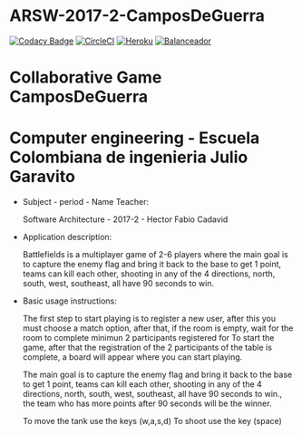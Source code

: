 # ARSW-2017-2-CamposDeGuerra
[![Codacy Badge](https://api.codacy.com/project/badge/Grade/c653d1358b154962946629e8dec4c483)](https://www.codacy.com/app/Chuzz1996/ARSW-CamposDeGuerra?utm_source=github.com&amp;utm_medium=referral&amp;utm_content=Chuzz1996/ARSW-CamposDeGuerra&amp;utm_campaign=Badge_Grade)
[![CircleCI](https://circleci.com/gh/Chuzz1996/ARSW-CamposDeGuerra.svg?style=svg)](https://circleci.com/gh/Chuzz1996/ARSW-CamposDeGuerra)
[![Heroku](https://wmpics.pics/di-D9YP.png)](https://camposdeguerra.herokuapp.com/)
[![Balanceador](https://wmpics.pics/di-2EDX.png)](34.210.184.97:8090)


# Collaborative Game CamposDeGuerra
# Computer engineering - Escuela Colombiana de ingenieria Julio Garavito
* Subject - period - Name Teacher:

  Software Architecture - 2017-2 - Hector Fabio Cadavid

* Application description: 

  Battlefields is a multiplayer game of 2-6 players where the main goal is to capture the enemy flag and bring it back to the base to get   1 point, teams can kill each other, shooting in any of the 4 directions, north, south, west, southeast, all have 90 seconds to win.
  
  
* Basic usage instructions:

  The first step to start playing is to register a new user, after this you 
  must  choose a match option, after that, if the room is
  empty, wait for the room to complete minimun 2 participants registered for To start
  the game, after that the registration of the 2 participants of the table is
  complete, a board will appear where you can start playing.
  
  The main goal is to capture the enemy flag and bring it back to the base to get 1 point, teams can kill each other, shooting in any of     the 4 directions, north, south, west, southeast, all have 90 seconds to win., the team who has more points after 90 seconds will 
  be the winner.

  To move the tank use the keys  (w,a,s,d)
  To shoot use the key (space)
